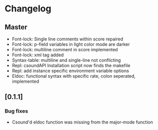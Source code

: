 # Changelog
## Master
- Font-lock: Single line comments within score repaired
- Font-lock: p-field variables in light color mode are darker
- Font-lock: multiline comment in score implemented
- Font-lock: <CsLicense> xml tag added
- Syntax-table: multiline and single-line not conflicting
- Repl: csoundAPI Installation script now finds the makefile
- Repl: add instance specific environment variable options
- Eldoc: functional syntax with specific rate, colon seperated, implemented

## [0.1.1]

### Bug fixes
- Csound'd eldoc function was missing from the major-mode function
